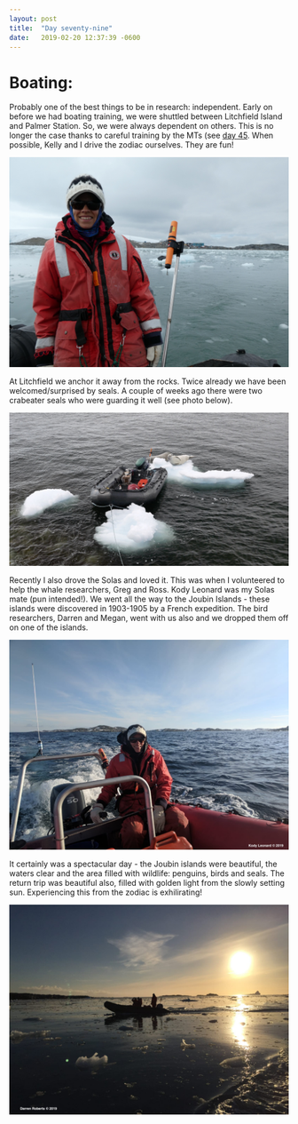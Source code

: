 ```yaml
---
layout: post
title:  "Day seventy-nine"
date:   2019-02-20 12:37:39 -0600
---
```

# Boating:   
Probably one of the best things to be in research: independent. Early on before we had boating training, we were shuttled between Litchfield Island and Palmer Station. So, we were always dependent on others. This is no longer the case thanks to careful training by the MTs (see [day 45](https://natasjavgestel.github.io/blog/2019/01/17/day-fortyfive). When possible, Kelly and I drive the zodiac ourselves. They are fun! 

![Natasja on zodiac](/assets/blog_photos/190220/P1010435.jpg)

At Litchfield we anchor it away from the rocks. Twice already we have been welcomed/surprised by seals. A couple of weeks ago there were two crabeater seals who were guarding it well (see photo below). 

![Crabeaters sleeping on floe](/assets/blog_photos/190220/Zodiac_anchored.jpg)

Recently I also drove the Solas and loved it. This was when I volunteered to help the whale researchers, Greg and Ross. Kody Leonard was my Solas mate (pun intended!). We went all the way to the Joubin Islands - these islands were discovered in 1903-1905 by a French expedition. The bird researchers, Darren and Megan, went with us also and we dropped them off on one of the islands. 

![Natasja in the solas](/assets/blog_photos/190220/IMG-20190220-WA0003.jpg)

It certainly was a spectacular day - the Joubin islands were beautiful, the waters clear and the area filled with wildlife: penguins, birds and seals. The return trip was beautiful also, filled with golden light from the slowly setting sun. Experiencing this from the zodiac is exhilirating!

![Beautiful light on the water](/assets/blog_photos/190220/IMG-20190218-WA0008.jpg)
